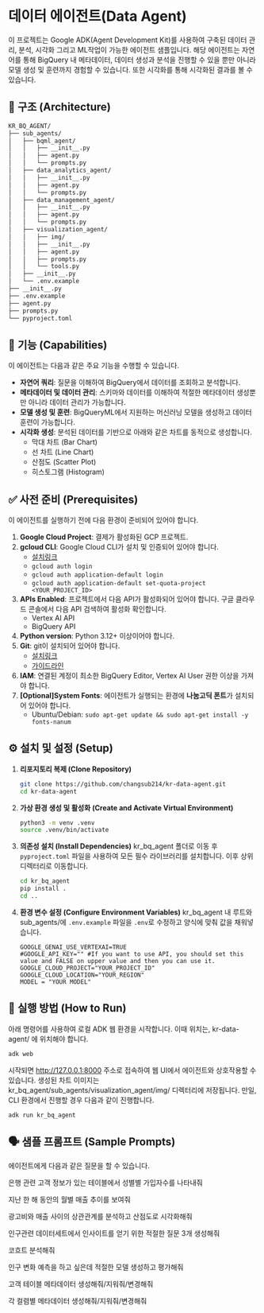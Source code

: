 # 데이터 에이전트(Data Agent)

이 프로젝트는 Google ADK(Agent Development Kit)를 사용하여 구축된 데이터 관리, 분석, 시각화 그리고 ML작업이 가능한 에이전트 샘플입니다. 해당 에이전트는 자연어를 통해 BigQuery 내 메타데이터, 데이터 생성과 분석을 진행할 수 있을 뿐만 아니라 모델 생성 및 훈련까지 경험할 수 있습니다. 또한 시각화를 통해 시각화된 결과를 볼 수 있습니다.

## 📃 구조 (Architecture)
```bash
KR_BQ_AGENT/
├── sub_agents/
│   ├── bqml_agent/
│   │   ├── __init__.py
│   │   ├── agent.py
│   │   └── prompts.py
│   ├── data_analytics_agent/
│   │   ├── __init__.py
│   │   ├── agent.py
│   │   └── prompts.py
│   ├── data_management_agent/
│   │   ├── __init__.py
│   │   ├── agent.py
│   │   └── prompts.py
│   ├── visualization_agent/
│   │   ├── img/
│   │   ├── __init__.py
│   │   ├── agent.py
│   │   ├── prompts.py
│   │   └── tools.py
│   ├── __init__.py
│   └── .env.example
├── __init__.py
├── .env.example
├── agent.py
├── prompts.py
└── pyproject.toml
```

## 🚀 기능 (Capabilities)

이 에이전트는 다음과 같은 주요 기능을 수행할 수 있습니다.

* **자연어 쿼리**: 질문을 이해하여 BigQuery에서 데이터를 조회하고 분석합니다.
* **메타데이터 및 데이터 관리**: 스키마와 데이터를 이해하여 적절한 메타데이터 생성뿐만 아니라 데이터 관리가 가능합니다.
* **모델 생성 및 훈련**: BigQueryML에서 지원하는 머신러닝 모델을 생성하고 데이터 훈련이 가능합니다. 
* **시각화 생성**: 분석된 데이터를 기반으로 아래와 같은 차트를 동적으로 생성합니다.
    * 막대 차트 (Bar Chart)
    * 선 차트 (Line Chart)
    * 산점도 (Scatter Plot)
    * 히스토그램 (Histogram)

## ✅ 사전 준비 (Prerequisites)

이 에이전트를 실행하기 전에 다음 환경이 준비되어 있어야 합니다.

1.  **Google Cloud Project**: 결제가 활성화된 GCP 프로젝트.
2.  **gcloud CLI**: Google Cloud CLI가 설치 및 인증되어 있어야 합니다.
    * <a href="https://cloud.google.com/sdk/docs/install?hl=ko" target="_blank">설치링크</a>
    * `gcloud auth login`
    * `gcloud auth application-default login`
    * `gcloud auth application-default set-quota-project <YOUR_PROJECT_ID>`
4.  **APIs Enabled**: 프로젝트에서 다음 API가 활성화되어 있어야 합니다. 구글 클라우드 콘솔에서 다음 API 검색하여 활성화 확인합니다.
    * Vertex AI API
    * BigQuery API
5.  **Python version**: Python 3.12+ 이상이어야 합니다.
6.  **Git**: git이 설치되어 있어야 합니다.
    * <a href="https://git-scm.com/" target="_blank">설치링크</a>
    * <a href="https://git-scm.com/book/en/v2/Getting-Started-Installing-Git" target="_blank">가이드라인</a>
7.  **IAM**: 연결된 계정이 최소한 BigQuery Editor, Vertex AI User 권한 이상을 가져야 합니다.
8.  **[Optional]System Fonts**: 에이전트가 실행되는 환경에 **나눔고딕 폰트**가 설치되어 있어야 합니다.
    * Ubuntu/Debian: `sudo apt-get update && sudo apt-get install -y fonts-nanum`
    

## ⚙️ 설치 및 설정 (Setup)

1.  **리포지토리 복제 (Clone Repository)**
    ```bash
    git clone https://github.com/changsub214/kr-data-agent.git
    cd kr-data-agent
    ```

2.  **가상 환경 생성 및 활성화 (Create and Activate Virtual Environment)**
    ```bash
    python3 -m venv .venv
    source .venv/bin/activate
    ```

3.  **의존성 설치 (Install Dependencies)**
    kr_bq_agent 폴더로 이동 후 `pyproject.toml` 파일을 사용하여 모든 필수 라이브러리를 설치합니다. 이후 상위 디렉터리로 이동합니다.
    ```bash
    cd kr_bq_agent
    pip install .
    cd ..
    ```

4.  **환경 변수 설정 (Configure Environment Variables)**
    kr_bq_agent 내 루트와 sub_agents/에 `.env.example` 파일을 `.env`로 수정하고 양식에 맞춰 값을 채워넣습니다.
    ```env
    GOOGLE_GENAI_USE_VERTEXAI=TRUE
    #GOOGLE_API_KEY="" #If you want to use API, you should set this value and FALSE on upper value and then you can use it.
    GOOGLE_CLOUD_PROJECT="YOUR_PROJECT_ID"
    GOOGLE_CLOUD_LOCATION="YOUR_REGION"
    MODEL = "YOUR MODEL"
    ```

## 🏃 실행 방법 (How to Run)

아래 명령어를 사용하여 로컬 ADK 웹 환경을 시작합니다. 이때 위치는, kr-data-agent/ 에 위치해야 합니다.
```bash
adk web
```
시작되면 http://127.0.0.1:8000 주소로 접속하여 웹 UI에서 에이전트와 상호작용할 수 있습니다. 생성된 차트 이미지는 kr_bq_agent/sub_agents/visualization_agent/img/ 디렉터리에 저장됩니다.
만일, CLI 환경에서 진행할 경우 다음과 같이 진행합니다.
```bash
adk run kr_bq_agent
```

## 🗣️ 샘플 프롬프트 (Sample Prompts)
에이전트에게 다음과 같은 질문을 할 수 있습니다.

은행 관련 고객 정보가 있는 테이블에서 성별별 가입자수를 나타내줘

지난 한 해 동안의 월별 매출 추이를 보여줘

광고비와 매출 사이의 상관관계를 분석하고 산점도로 시각화해줘

인구관련 데이터세트에서 인사이트를 얻기 위한 적절한 질문 3개 생성해줘

코흐트 분석해줘

인구 변화 예측을 하고 싶은데 적절한 모델 생성하고 평가해줘

고객 테이블 메타데이터 생성해줘/지워줘/변경해줘

각 컬렴별 메타데이터 생성해줘/지워줘/변경해줘
